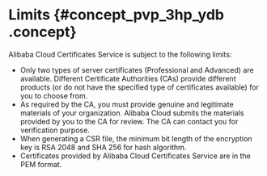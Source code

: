 # Limits {#concept_pvp_3hp_ydb .concept}

Alibaba Cloud Certificates Service is subject to the following limits:

-   Only two types of server certificates \(Professional and Advanced\) are available. Different Certificate Authorities \(CAs\) provide different products \(or do not have the specified type of certificates available\) for you to choose from.
-   As required by the CA, you must provide genuine and legitimate materials of your organization. Alibaba Cloud submits the materials provided by you to the CA for review. The CA can contact you for verification purpose.
-   When generating a CSR file, the minimum bit length of the encryption key is RSA 2048 and SHA 256 for hash algorithm.
-   Certificates provided by Alibaba Cloud Certificates Service are in the PEM format.

